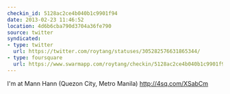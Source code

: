 ```yaml
---
checkin_id: 5128ac2ce4b040b1c9901f94
date: 2013-02-23 11:46:52
location: 4d6b6cba790d3704a36fe790
source: twitter
syndicated:
- type: twitter
  url: https://twitter.com/roytang/statuses/305282576631865344/
- type: foursquare
  url: https://www.swarmapp.com/roytang/checkin/5128ac2ce4b040b1c9901f94
---
```


I'm at Mann Hann (Quezon City, Metro Manila) http://4sq.com/XSabCm